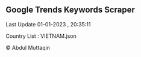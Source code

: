 

## Google Trends Keywords Scraper 
 
Last Update 01-01-2023 , 20:35:11

Country List :
VIETNAM.json



© Abdul Muttaqin 
